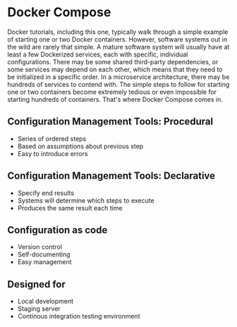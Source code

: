 # Docker Compose

Docker tutorials, including this one, typically walk through a simple example of starting one or two Docker containers. However, software systems out in the wild are rarely that simple. A mature software system will usually have at least a few Dockerized services, each with specific, individual configurations. There may be some shared third-party dependencies, or some services may depend on each other, which means that they need to be initialized in a specific order. In a microservice architecture, there may be hundreds of services to contend with. The simple steps to follow for starting one or two containers become extremely tedious or even impossible for starting hundreds of containers. That's where Docker Compose comes in.

## Configuration Management Tools: Procedural

* Series of ordered steps
* Based on assumptions about previous step
* Easy to introduce errors

## Configuration Management Tools: Declarative

* Specify end results
* Systems will determine which steps to execute
* Produces the same result each time

## Configuration as code

* Version control
* Self-documenting
* Easy management

## Designed for

* Local development
* Staging server
* Continous integration testing environment